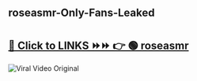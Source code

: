 
 ## roseasmr-Only-Fans-Leaked

# <h2><a href="https://clipsfans.com/roseasmr&ref=git">🔗 Click to LINKS ⏩⏩ 👉 🟢 roseasmr </a></h2>

<a href="https://clipsfans.com/roseasmr&ref=git" rel="nofollow" data-target="animated-image.originalLink"><img src="https://i.ibb.co.com/xMMVF88/686577567.gif" alt="Viral Video Original" style="max-width: 100%; display: inline-block;" data-target="animated-image.originalImage"></a>
